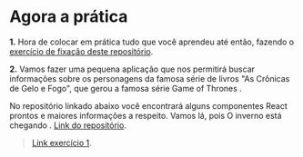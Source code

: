 # Agora a prática

**1.** Hora de colocar em prática tudo que você aprendeu até então, fazendo o [exercício de fixação deste repositório](https://github.com/tryber/exercise-redux-thunk).

**2.** Vamos fazer uma pequena aplicação que nos permitirá buscar informações sobre os personagens da famosa série de livros "As Crônicas de Gelo e Fogo", que gerou a famosa série Game of Thrones .

No repositório linkado abaixo você encontrará alguns componentes React prontos e maiores informações a respeito. Vamos lá, pois O inverno está chegando .
[Link do repositório](https://github.com/tryber/exercise-game-of-thrones-characters).

>[Link exercício 1](https://github.com/luispolippo/exercise-redux-thunk).